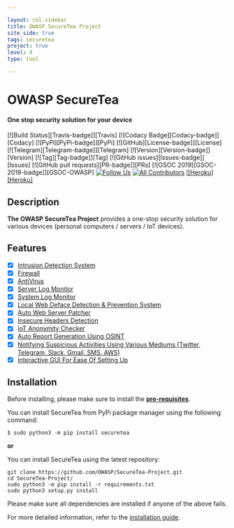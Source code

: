 ```yaml
---

layout: col-sidebar
title: OWASP SecureTea Project
site_side: true
tags: securetea
project: true
level: 4
type: tool

---
```

<!-- rebuild 40 -->

<h1> OWASP SecureTea</h1>
<h4 align="left">One stop security solution for your device<a href="https://github.com/OWASP/SecureTea-Project" target="_blank"></a></h4>

[![Build Status][Travis-badge]][Travis]
[![Codacy Badge][Codacy-badge]][Codacy]
[![PyPI][PyPi-badge]][PyPi]
[![GitHub][License-badge]][License]
[![Telegram][Telegram-badge]][Telegram]
[![Version][Version-badge]][Version]
[![Tag][Tag-badge]][Tag]
[![GitHub issues][Issues-badge]][Issues]
[![GitHub pull requests][PR-badge]][PRs]
[![GSOC 2019][GSOC-2019-badge]][GSOC-OWASP]
[![Follow Us](https://img.shields.io/twitter/url/https/secureteatool.svg?label=SecureTea%20Project&style=social)](https://twitter.com/secureteatool)
[![All Contributors](https://img.shields.io/badge/all_contributors-8-orange.svg?style=flat-square)](#contributors)
[![Heroku][Heroku]](https://secure-tea.herokuapp.com/)
## Description
**The OWASP SecureTea Project** provides a one-stop security solution for various devices (personal computers / servers / IoT devices).

## Features

- [x] [Intrusion Detection System](/doc/en-US/user_guide.md#intrusion-detection-system)
- [x] [Firewall](/doc/en-US/user_guide.md#firewall)
- [x] [AntiVirus](/doc/en-US/user_guide.md#antivirus)
- [x] [Server Log Monitor](/doc/en-US/user_guide.md#server-log-monitor)
- [x] [System Log Monitor](/doc/en-US/user_guide.md#system-log-monitor)
- [x] [Local Web Deface Detection & Prevention System](/doc/en-US/user_guide.md#web-deface-detection)
- [x] [Auto Web Server Patcher](/doc/en-US/user_guide.md#auto-server-patcher)
- [x] [Insecure Headers Detection](/doc/en-US/user_guide.md#insecure-headers)
- [x] [IoT Anonymity Checker](/doc/en-US/user_guide.md#iot-anonymity-checker)
- [x] [Auto Report Generation Using OSINT](/doc/en-US/user_guide.md)
- [x] [Notifying Suspicious Activities Using Various Mediums (Twitter, Telegram, Slack, Gmail, SMS, AWS)](doc/en-US/user_guide.md#setting-up-notifiers)
- [x] [Interactive GUI For Ease Of Setting Up](/doc/en-US/user_guide.md#configuring-using-web-ui)

## Installation

Before installing, please make sure to install the **[pre-requisites](/doc/en-US/user_guide.md#pre-requisites)**.

You can install SecureTea from PyPi package manager using the following command:

`$ sudo python3 -m pip install securetea`

**or**

You can install SecureTea using the latest repository:

```shell
git clone https://github.com/OWASP/SecureTea-Project.git
cd SecureTea-Project/
sudo python3 -m pip install -r requirements.txt
sudo python3 setup.py install
```

Please make sure all dependencies are installed if anyone of the above fails.

For more detailed information, refer to the [installation guide](/doc/en-US/user_guide.md#installation).


